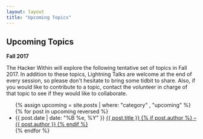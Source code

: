 ```yaml
---
layout: layout
title: "Upcoming Topics"
---
```


<section class="content">

Upcoming Topics
================

**Fall 2017**

The Hacker Within will explore the following tentative set of topics in
Fall 2017. In addition to these topics, Lightning Talks are welcome at the
end of every session, so please don't hesitate to bring some tidbit to share.
Also, if you would like to contribute to a topic, contact the volunteer in
charge of that topic to see if they would like to collaborate.

<ul class="listing">
  {% assign upcoming = site.posts | where: "category" , "upcoming" %}
  {% for post in upcoming reversed %}
  <li>
  <span>{{ post.date | date: "%B %e, %Y" }}</span> <a href="{{ site.url }}{{ post.url }}">{{ post.title }} {% if post.author %} &ndash; {{ post.author }} {% endif %}</a> 
  </li>
  {% endfor %}
</ul>
</section>

